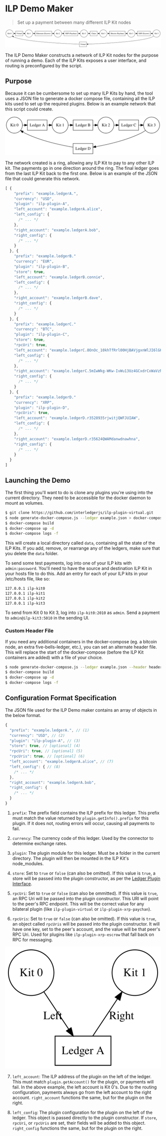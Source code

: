 # ILP Demo Maker
> Set up a payment between many different ILP Kit nodes

![7-ledger Demo](./res/demo.svg)

The ILP Demo Maker constructs a network of ILP Kit nodes for
the purpose of running a demo. Each of the ILP Kits exposes a user interface,
and routing is preconfigured by the script.

## Purpose

Because it can be cumbersome to set up many ILP Kits by hand, the tool uses a
JSON file to generate a docker compose file, containing all the ILP kits used
to set up the required plugins. Below is an example network that this script
could create.

![Example network created by this script](./res/net.svg)

The network created is a ring, allowing any ILP Kit to pay to any other ILP
kit. The payments go in one direction around the ring. The final ledger goes
from the last ILP Kit back to the first one. Below is an example of the JSON
file that could generate this network.

```js
[ {
    "prefix": "example.ledgerA.",
    "currency": "USD",
    "plugin": "ilp-plugin-A",
    "left_account": "example.ledgerA.alice",
    "left_config": {
      /* ... */
    },
    "right_account": "example.ledgerA.bob",
    "right_config": {
      /* ... */
    }
  }, {
    "prefix": "example.ledgerB."
    "currency": "EUR",
    "plugin": "ilp-plugin-B",
    "store": true,
    "left_account": "example.ledgerB.connie",
    "left_config": {
      /* ... */
    },
    "right_account": "example.ledgerB.dave",
    "right_config": {
      /* ... */
    }
  }, {
    "prefix": "example.ledgerC."
    "currency": "BTC",
    "plugin": "ilp-plugin-C",
    "store": true,
    "rpcUri": true,
    "left_account": "example.ledgerC.8OnOc_10khTfRrl00HjBAVjgxnWlJI6lGKaNIxuMJdY",
    "left_config": {
      /* ... */
    },
    "right_account": "example.ledgerC.5mIwWkg-WKw-IvWu13Uz4GCxdrCxWaVzNkpfOehIguI",
    "right_config": {
      /* ... */
    }
  }, {
    "prefix": "example.ledgerD."
    "currency": "XRP",
    "plugin": "ilp-plugin-D",
    "rpcUris": true,
    "left_account": "example.ledgerD.r3528935rjwitjQWFJUIAW",
    "left_config": {
      /* ... */
    },
    "right_account": "example.ledgerD.r35624QWAMdanwdnawhna",
    "right_config": {
      /* ... */
    }
  }
]
```

## Launching the Demo

The first thing you'll want to do is clone any plugins you're using
into the current directory. They need to be accessible for the docker
daemon to mount as volumes.

```sh
$ git clone https://github.com/interledgerjs/ilp-plugin-virtual.git
$ node generate-docker-compose.js --ledger example.json > docker-compose.yml
$ docker-compose build
$ docker-compose up -d
$ docker-compose logs -f
```

This will create a local directory called `data`, containing all the state
of the ILP Kits. If you add, remove, or rearrange any of the ledgers, make
sure that you delete the `data` folder.

To send some test payments, log into one of your ILP kits with `admin:password`.
You'll need to have the source and destination ILP Kit in your hosts file to do
this. Add an entry for each of your ILP kits in your /etc/hosts file, like so:

```
127.0.0.1 ilp-kit0
127.0.0.1 ilp-kit1
127.0.0.1 ilp-kit2
127.0.0.1 ilp-kit3
```

To send from Kit 0 to Kit 3, log into `ilp-kit0:2010` as `admin`. Send a payment
to `admin@ilp-kit3:5010` in the sending UI.

### Custom Header File

If you need any additional containers in the docker-compose (eg. a bitcoin
node, an extra five-bells-ledger, etc.), you can set an alternate header file.
This will replace the start of the docker-compose (before the ILP Kit
containers are added) with a file of your choice.

```sh
$ node generate-docker-compose.js --ledger example.json --header header.yml > docker-compose.yml
$ docker-compose build
$ docker-compose up -d
$ docker-compose logs -f
```

## Configuration Format Specification

The JSON file used for the ILP Demo maker contains an array of objects in the
below format.

```js
{
  "prefix": "example.ledgerA.", // (1)
  "currency": "USD", // (2)
  "plugin": "ilp-plugin-A", // (3)
  "store": true, // [optional] (4)
  "rpcUri": true, // [optional] (5)
  "rpcUris": true, // [optional] (6)
  "left_account": "example.ledgerA.alice", // (7)
  "left_config": { // (8)
    /* ... */
  },
  "right_account": "example.ledgerA.bob",
  "right_config": {
    /* ... */
  }
}
```

1. `prefix`: The prefix field contains the ILP prefix for this ledger. This prefix must match the value returned by `plugin.getInfo().prefix` for this plugin. If it does not, routing errors will occur, causing all payments to fail.

2. `currency`: The currency code of this ledger. Used by the connector to determine exchange rates.

3. `plugin`: The plugin module for this ledger. Must be a folder in the current directory. The plugin will then be mounted in the ILP Kit's node_modules.

4. `store`: Set to `true` or `false` (can also be omitted). If this value is `true`, a store will be passed into the plugin constructor, as per the [Ledger Plugin Interface](https://github.com/interledger/rfcs/blob/master/0004-ledger-plugin-interface/0004-ledger-plugin-interface.md#_store).

5. `rpcUri`: Set to `true` or `false` (can also be ommitted). If this value is `true`, an RPC Uri will be passed into the plugin constructor. This URI will point to the peer's RPC endpoint. This will be the correct value for any bilateral plugin (like `ilp-plugin-virtual` or `ilp-plugin-xrp-paychan`).

6. `rpcUris`: Set to `true` or `false` (can also be omitted). If this value is `true`, an object called `rpcUris` will be passed into the plugin constructor. It will have one key, set to the peer's account, and the value will be that peer's RPC Uri. Used for plugins like `ilp-plugin-xrp-escrow` that fall back on RPC for messaging. 

![Left vs. Right](./res/left.svg)

7. `left_account`: The ILP address of the plugin on the left of the ledger. This must match `plugin.getAccount()` for the plugin, or payments will fail. In the above example, the left account is Kit 0's. Due to the routing configuration, payments always go from
the left account to the right account. `right_account` functions the same, but for the plugin on the right.

8. `left_config`: The plugin configuration for the plugin on the left of the ledger. This object is passed directly to the plugin constructor. If `store`, `rpcUri`, or `rpcUris` are set, their fields will be added to this object. `right_config` functions the same, but for the plugin on the right.
